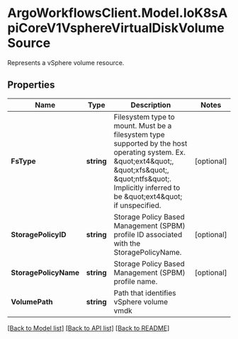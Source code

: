 # ArgoWorkflowsClient.Model.IoK8sApiCoreV1VsphereVirtualDiskVolumeSource
Represents a vSphere volume resource.

## Properties

Name | Type | Description | Notes
------------ | ------------- | ------------- | -------------
**FsType** | **string** | Filesystem type to mount. Must be a filesystem type supported by the host operating system. Ex. \&quot;ext4\&quot;, \&quot;xfs\&quot;, \&quot;ntfs\&quot;. Implicitly inferred to be \&quot;ext4\&quot; if unspecified. | [optional] 
**StoragePolicyID** | **string** | Storage Policy Based Management (SPBM) profile ID associated with the StoragePolicyName. | [optional] 
**StoragePolicyName** | **string** | Storage Policy Based Management (SPBM) profile name. | [optional] 
**VolumePath** | **string** | Path that identifies vSphere volume vmdk | 

[[Back to Model list]](../README.md#documentation-for-models) [[Back to API list]](../README.md#documentation-for-api-endpoints) [[Back to README]](../README.md)

